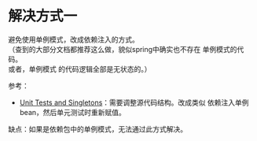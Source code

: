 # 解决方式一

避免使用单例模式，改成依赖注入的方式。  
（查到的大部分文档都推荐这么做，貌似spring中确实也不存在 单例模式的代码。  
或者，单例模式 的代码逻辑全部是无状态的。）

参考：  
- [Unit Tests and Singletons](https://wissel.net/blog/2020/01/unit-tests-and-singletons.html)：需要调整源代码结构。改成类似 依赖注入单例bean，然后单元测试时重新赋值。

缺点：如果是依赖包中的单例模式，无法通过此方式解决。